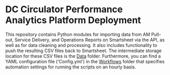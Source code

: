 # DC Circulator Performance Analytics Platform Deployment

This repository contains Python modules for importing data from AM Pull-out, Service Delivery, and Operations Reports on Smartsheet via the API, as well as for data cleaning and processing. It also includes functionality to push the resulting CSV files back to Smartsheet. The intermediate storage location for these CSV files is the [Data](https://github.com/TerondaDavis/DC-Circulator-Operations/tree/main/Data) folder. Furthermore, you can find a YAML configuration file ('Config.yml') in the [Workflows](https://github.com/TerondaDavis/DC-Circulator-Operations/blob/main/.github/workflows/Config.yml) folder that specifies automation settings for running the scripts on an hourly basis.
